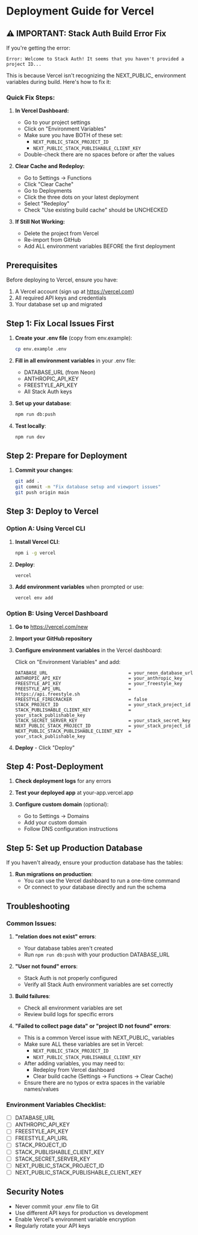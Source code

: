 # Deployment Guide for Vercel

## ⚠️ IMPORTANT: Stack Auth Build Error Fix

If you're getting the error:
```
Error: Welcome to Stack Auth! It seems that you haven't provided a project ID...
```

This is because Vercel isn't recognizing the NEXT_PUBLIC_ environment variables during build. Here's how to fix it:

### Quick Fix Steps:

1. **In Vercel Dashboard:**
   - Go to your project settings
   - Click on "Environment Variables"
   - Make sure you have BOTH of these set:
     - `NEXT_PUBLIC_STACK_PROJECT_ID`
     - `NEXT_PUBLIC_STACK_PUBLISHABLE_CLIENT_KEY`
   - Double-check there are no spaces before or after the values

2. **Clear Cache and Redeploy:**
   - Go to Settings → Functions
   - Click "Clear Cache"
   - Go to Deployments
   - Click the three dots on your latest deployment
   - Select "Redeploy"
   - Check "Use existing build cache" should be UNCHECKED

3. **If Still Not Working:**
   - Delete the project from Vercel
   - Re-import from GitHub
   - Add ALL environment variables BEFORE the first deployment

## Prerequisites

Before deploying to Vercel, ensure you have:
1. A Vercel account (sign up at https://vercel.com)
2. All required API keys and credentials
3. Your database set up and migrated

## Step 1: Fix Local Issues First

1. **Create your .env file** (copy from env.example):
   ```bash
   cp env.example .env
   ```

2. **Fill in all environment variables** in your .env file:
   - DATABASE_URL (from Neon)
   - ANTHROPIC_API_KEY
   - FREESTYLE_API_KEY
   - All Stack Auth keys

3. **Set up your database**:
   ```bash
   npm run db:push
   ```

4. **Test locally**:
   ```bash
   npm run dev
   ```

## Step 2: Prepare for Deployment

1. **Commit your changes**:
   ```bash
   git add .
   git commit -m "Fix database setup and viewport issues"
   git push origin main
   ```

## Step 3: Deploy to Vercel

### Option A: Using Vercel CLI

1. **Install Vercel CLI**:
   ```bash
   npm i -g vercel
   ```

2. **Deploy**:
   ```bash
   vercel
   ```

3. **Add environment variables** when prompted or use:
   ```bash
   vercel env add
   ```

### Option B: Using Vercel Dashboard

1. **Go to** https://vercel.com/new

2. **Import your GitHub repository**

3. **Configure environment variables** in the Vercel dashboard:
   
   Click on "Environment Variables" and add:
   
   ```
   DATABASE_URL                              = your_neon_database_url
   ANTHROPIC_API_KEY                         = your_anthropic_key
   FREESTYLE_API_KEY                         = your_freestyle_key
   FREESTYLE_API_URL                         = https://api.freestyle.sh
   FREESTYLE_FIRECRACKER                     = false
   STACK_PROJECT_ID                          = your_stack_project_id
   STACK_PUBLISHABLE_CLIENT_KEY              = your_stack_publishable_key
   STACK_SECRET_SERVER_KEY                   = your_stack_secret_key
   NEXT_PUBLIC_STACK_PROJECT_ID              = your_stack_project_id
   NEXT_PUBLIC_STACK_PUBLISHABLE_CLIENT_KEY  = your_stack_publishable_key
   ```

4. **Deploy** - Click "Deploy"

## Step 4: Post-Deployment

1. **Check deployment logs** for any errors

2. **Test your deployed app** at your-app.vercel.app

3. **Configure custom domain** (optional):
   - Go to Settings → Domains
   - Add your custom domain
   - Follow DNS configuration instructions

## Step 5: Set up Production Database

If you haven't already, ensure your production database has the tables:

1. **Run migrations on production**:
   - You can use the Vercel dashboard to run a one-time command
   - Or connect to your database directly and run the schema

## Troubleshooting

### Common Issues:

1. **"relation does not exist" errors**:
   - Your database tables aren't created
   - Run `npm run db:push` with your production DATABASE_URL

2. **"User not found" errors**:
   - Stack Auth is not properly configured
   - Verify all Stack Auth environment variables are set correctly

3. **Build failures**:
   - Check all environment variables are set
   - Review build logs for specific errors

4. **"Failed to collect page data" or "project ID not found" errors**:
   - This is a common Vercel issue with NEXT_PUBLIC_ variables
   - Make sure ALL these variables are set in Vercel:
     - `NEXT_PUBLIC_STACK_PROJECT_ID`
     - `NEXT_PUBLIC_STACK_PUBLISHABLE_CLIENT_KEY`
   - After adding variables, you may need to:
     - Redeploy from Vercel dashboard
     - Clear build cache (Settings → Functions → Clear Cache)
   - Ensure there are no typos or extra spaces in the variable names/values

### Environment Variables Checklist:

- [ ] DATABASE_URL
- [ ] ANTHROPIC_API_KEY
- [ ] FREESTYLE_API_KEY
- [ ] FREESTYLE_API_URL
- [ ] STACK_PROJECT_ID
- [ ] STACK_PUBLISHABLE_CLIENT_KEY
- [ ] STACK_SECRET_SERVER_KEY
- [ ] NEXT_PUBLIC_STACK_PROJECT_ID
- [ ] NEXT_PUBLIC_STACK_PUBLISHABLE_CLIENT_KEY

## Security Notes

- Never commit your .env file to Git
- Use different API keys for production vs development
- Enable Vercel's environment variable encryption
- Regularly rotate your API keys 